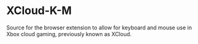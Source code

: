 # XCloud-K-M
Source for the browser extension to allow for keyboard and mouse use in Xbox cloud gaming, previously known as XCloud.
